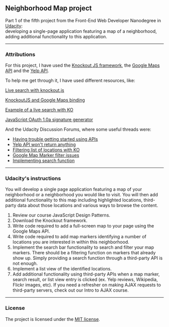 ## Neighborhood Map project

Part 1 of the fifth project from the Front-End Web Developer Nanodegree in <a href="https://www.udacity.com" target="_blank">Udacity</a>: 
<br>
developing a single-page application featuring a map of a neighborhood, adding additional functionality to this application.

-------------------

### Attributions

For this project, I have used the [Knockout JS framework](http://knockoutjs.com/), the [Google Maps API](https://developers.google.com/maps/) and the [Yelp API](https://www.yelp.com/developers/documentation/v2/overview).

To help me get through it, I have used different resources, like: 

[Live search with knockout.js](http://opensoul.org/2011/06/23/live-search-with-knockoutjs/)

[KnockoutJS and Google Maps binding](http://www.hoonzis.com/knockoutjs-and-google-maps-binding/)

[Example of a live search with KO](https://jsfiddle.net/2q8Gn/)

[JavaScript OAuth 1.0a signature generator](https://github.com/bettiolo/oauth-signature-js)

And the Udacity Discussion Forums, where some useful threads were: 
- [Having trouble getting started using APIs](https://discussions.udacity.com/t/im-having-trouble-getting-started-using-apis/13597)
- [Yelp API won't return anything](https://discussions.udacity.com/t/yelp-api-wont-return-anything-but-i-get-request-is-correct/28844)
- [Filtering list of locations with KO](https://discussions.udacity.com/t/filtering-my-list-of-locations-with-ko/38858)
- [Google Map Marker filter issues](https://discussions.udacity.com/t/google-map-marker-filter-issues/15244)
- [Implementing search function](https://discussions.udacity.com/t/implementing-the-search-function/42420)

-----------------------------

### Udacity's instructions

You will develop a single page application featuring a map of your neighborhood or a neighborhood you would like to visit. You will then add additional functionality to this map including highlighted locations, third-party data about those locations and various ways to browse the content.

1. Review our course JavaScript Design Patterns.
2. Download the Knockout framework.
3. Write code required to add a full-screen map to your page using the Google Maps API.
4. Write code required to add map markers identifying a number of locations you are interested in within this neighborhood.
5. Implement the search bar functionality to search and filter your map markers. There should be a filtering function on markers that already show up. Simply providing a search function through a third-party API is not enough.
6. Implement a list view of the identified locations.
7. Add additional functionality using third-party APIs when a map marker, search result, or list view entry is clicked (ex. Yelp reviews, Wikipedia, Flickr images, etc). If you need a refresher on making AJAX requests to third-party servers, check out our Intro to AJAX course.

---------------------

### License

The project is licensed under the [MIT license](license.txt).
